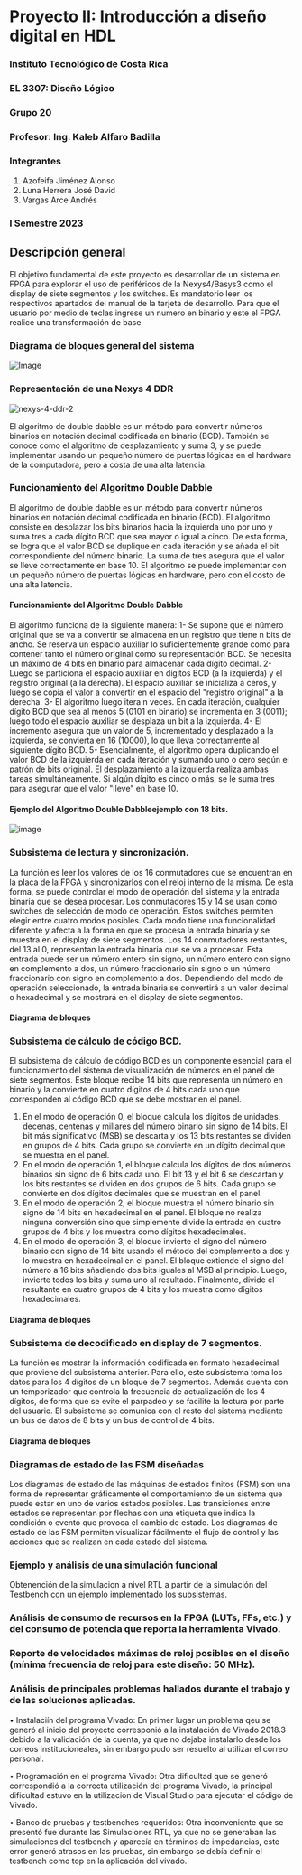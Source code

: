# Proyecto II: Introducción a diseño digital en HDL

### Instituto Tecnológico de Costa Rica
### EL 3307: Diseño Lógico
### Grupo 20
### Profesor: Ing. Kaleb Alfaro Badilla

### Integrantes
1. Azofeifa Jiménez Alonso
2. Luna Herrera José David
3. Vargas Arce Andrés


### I Semestre 2023

## Descripción general

El objetivo fundamental de este proyecto es desarrollar de un sistema en FPGA para explorar el uso de periféricos de la Nexys4/Basys3 como el display de siete segmentos y los switches. Es mandatorio leer los respectivos apartados del manual de la tarjeta de desarrollo. Para que el usuario por medio de teclas ingrese un numero en binario y este el FPGA realice una transformación de base 

### Diagrama de bloques general del sistema

![Image](https://user-images.githubusercontent.com/111375712/231040286-a2a716a7-fee8-4359-a3a4-1a605ab350e3.png)


### Representación de una Nexys 4 DDR

![nexys-4-ddr-2](https://user-images.githubusercontent.com/111375712/233267532-c767c9a8-8a26-439e-a7d4-a855c1f0dba8.png)

 El algoritmo de double dabble es un método para convertir números binarios en notación decimal codificada en binario (BCD). También se conoce como el algoritmo de desplazamiento y suma 3, y se puede implementar usando un pequeño número de puertas lógicas en el hardware de la computadora, pero a costa de una alta latencia.


### Funcionamiento del Algoritmo Double Dabble
El algoritmo de double dabble es un método para convertir números binarios en notación decimal codificada en binario (BCD). El algoritmo consiste en desplazar los bits binarios hacia la izquierda uno por uno y suma tres a cada dígito BCD que sea mayor o igual a cinco. De esta forma, se logra que el valor BCD se duplique en cada iteración y se añada el bit correspondiente del número binario. La suma de tres asegura que el valor se lleve correctamente en base 10. El algoritmo se puede implementar con un pequeño número de puertas lógicas en hardware, pero con el costo de una alta latencia.  

#### Funcionamiento del Algoritmo Double Dabble
El algoritmo funciona de la siguiente manera: 
1- Se supone que el número original que se va a convertir se almacena en un registro que tiene n bits de ancho. Se reserva un espacio auxiliar lo suficientemente grande como para contener tanto el número original como su representación BCD. Se necesita un máximo de 4 bits en binario para almacenar cada dígito decimal. 
2- Luego se particiona el espacio auxiliar en dígitos BCD (a la izquierda) y el registro original (a la derecha). El espacio auxiliar se inicializa a ceros, y luego se copia el valor a convertir en el espacio del "registro original" a la derecha. 
3- El algoritmo luego itera n veces. En cada iteración, cualquier dígito BCD que sea al menos 5 (0101 en binario) se incrementa en 3 (0011); luego todo el espacio auxiliar se desplaza un bit a la izquierda. 
4- El incremento asegura que un valor de 5, incrementado y desplazado a la izquierda, se convierta en 16 (10000), lo que lleva correctamente al siguiente dígito BCD. 
5- Esencialmente, el algoritmo opera duplicando el valor BCD de la izquierda en cada iteración y sumando uno o cero según el patrón de bits original. El desplazamiento a la izquierda realiza ambas tareas simultáneamente. Si algún dígito es cinco o más, se le suma tres para asegurar que el valor "lleve" en base 10.

#### Ejemplo del Algoritmo Double Dabbleejemplo con 18 bits.
![image](https://user-images.githubusercontent.com/111375712/235828745-cca1f9b6-9f80-4930-965e-912d6076eed7.png)


###  Subsistema de lectura y sincronización.
La función es leer los valores de los 16 conmutadores que se encuentran en la placa de la FPGA y sincronizarlos con el reloj interno de la misma. De esta forma, se puede controlar el modo de operación del sistema y la entrada binaria que se desea procesar.
Los conmutadores 15 y 14 se usan como switches de selección de modo de operación. Estos switches permiten elegir entre cuatro modos posibles. Cada modo tiene una funcionalidad diferente y afecta a la forma en que se procesa la entrada binaria y se muestra en el display de siete segmentos.
Los 14 conmutadores restantes, del 13 al 0, representan la entrada binaria que se va a procesar. Esta entrada puede ser un número entero sin signo, un número entero con signo en complemento a dos, un número fraccionario sin signo o un número fraccionario con signo en complemento a dos. Dependiendo del modo de operación seleccionado, la entrada binaria se convertirá a un valor decimal o hexadecimal y se mostrará en el display de siete segmentos.

####  Diagrama de bloques




###  Subsistema de cálculo de código BCD.
El subsistema de cálculo de código BCD es un componente esencial para el funcionamiento del sistema de visualización de números en el panel de siete segmentos. Este bloque recibe 14 bits que representa un número en binario y la convierte en cuatro dígitos de 4 bits cada uno que corresponden al código BCD que se debe mostrar en el panel. 
1. En el modo de operación 0, el bloque calcula los dígitos de unidades, decenas, centenas y millares del número binario sin signo de 14 bits. El bit más significativo (MSB) se descarta y los 13 bits restantes se dividen en grupos de 4 bits. Cada grupo se convierte en un dígito decimal que se muestra en el panel. 
2. En el modo de operación 1, el bloque calcula los dígitos de dos números binarios sin signo de 6 bits cada uno. El bit 13 y el bit 6 se descartan y los bits restantes se dividen en dos grupos de 6 bits. Cada grupo se convierte en dos dígitos decimales que se muestran en el panel. 
3. En el modo de operación 2, el bloque muestra el número binario sin signo de 14 bits en hexadecimal en el panel. El bloque no realiza ninguna conversión sino que simplemente divide la entrada en cuatro grupos de 4 bits y los muestra como dígitos hexadecimales. 
4. En el modo de operación 3, el bloque invierte el signo del número binario con signo de 14 bits usando el método del complemento a dos y lo muestra en hexadecimal en el panel. El bloque extiende el signo del número a 16 bits añadiendo dos bits iguales al MSB al principio. Luego, invierte todos los bits y suma uno al resultado. Finalmente, divide el resultante en cuatro grupos de 4 bits y los muestra como dígitos hexadecimales. 

####  Diagrama de bloques




###  Subsistema de decodificado en display de 7 segmentos. 
La función es mostrar la información codificada en formato hexadecimal que proviene del subsistema anterior. Para ello, este subsistema toma los datos para los 4 dígitos de un bloque de 7 segmentos. Además cuenta con un temporizador que controla la frecuencia de actualización de los 4 dígitos, de forma que se evite el parpadeo y se facilite la lectura por parte del usuario. El subsistema se comunica con el resto del sistema mediante un bus de datos de 8 bits y un bus de control de 4 bits.

####  Diagrama de bloques



### Diagramas de estado de las FSM diseñadas
Los diagramas de estado de las máquinas de estados finitos (FSM) son una forma de representar gráficamente el comportamiento de un sistema que puede estar en uno de varios estados posibles. Las transiciones entre estados se representan por flechas con una etiqueta que indica la condición o evento que provoca el cambio de estado. Los diagramas de estado de las FSM permiten visualizar fácilmente el flujo de control y las acciones que se realizan en cada estado del sistema.



### Ejemplo y análisis de una simulación funcional
Obtenención de la simulacion a nivel RTL a partir de la simulación del Testbench con un ejemplo implementado los subsistemas.


### Análisis de consumo de recursos en la FPGA (LUTs, FFs, etc.) y del consumo de potencia que reporta la herramienta Vivado.


### Reporte de velocidades máximas de reloj posibles en el diseño (mínima frecuencia de reloj para este diseño: 50 MHz).


### Análisis de principales problemas hallados durante el trabajo y de las soluciones aplicadas.
• Instalaciín del programa Vivado:
En primer lugar un problema qeu se generó al inicio del proyecto corresponió a la instalación de Vivado 2018.3 debido a la validación de la cuenta, ya que no dejaba instalarlo desde los correos institucioneales, sin embargo pudo ser resuelto al utilizar el correo personal.

• Programación en el programa Vivado:
Otra dificultad que se generó correspondió a la correcta utilización del programa Vivado, la principal dificultad estuvo en la utilizacion de Visual Studio para ejecutar el código de Vivado.

• Banco de pruebas y testbenches requeridos:
Otra inconveniente que se presentó fue durante las Simulaciones RTL, ya que no se generaban las simulaciones del testbench y aparecía en términos de impedancias, este error generó atrasos en las pruebas, sin embargo se debía definir el testbench como top en la aplicación del vivado.
